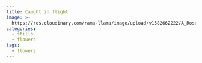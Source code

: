 ```yaml
---
title: Caught in flight
image: >-
  https://res.cloudinary.com/rama-llama/image/upload/v1582662222/A_Rose_is_a_Rose_q5lb4k.jpg
categories:
  - stills
  - flowers
tags:
  - flowers
---
```


